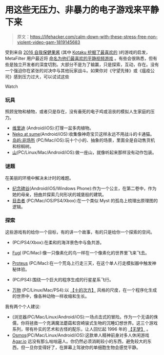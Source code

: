 # 用这些无压力、非暴力的电子游戏来平静下来

> 原文：<https://lifehacker.com/calm-down-with-these-stress-free-non-violent-video-gam-1819145683>

受到来自 [2016 自我保健果酱](https://itch.io/jam/self-care-jam#entries) (其中 [Kotaku 挖掘了最喜欢的](https://kotaku.com/a-self-care-game-for-the-trashfire-that-was-2016-1789693980) )的游戏的启发，MetaFilter 用户最近将 [命名为他们最喜欢的平静视频游戏](http://www.metafilter.com/169741/-games-that-encourage-players-to-take-a-moment-and-breathe) 。有些会很熟悉，但有些是独立开发者的深度切割。大部分不是为了输赢，只是探索，互动，存在。没有一个强迫你在紧张的对决中与其他玩家战斗。如果你对《守望先锋》或《瘟疫公司》感到压力过大，可以试试这些

Watch

### **玩具**

照顾宠物和植物，或者只是存在，没有垂死的电子鸡或沮丧的模拟人生家庭的压力。

*   [维里迪](http://www.icewatergames.com/viridi/) (Android/iOS):打理一盆多肉植物。
*   [Neko at sume](http://www.nekoatsume.com/en/)(Android/iOS):收集像神奇宝贝这样永远不用战斗的卡通猫。
*   [岛屿:非场所](http://carlburton.tumblr.com/islands) (PC/Mac/iOS):玩十个小的、抽象的场景，里面全是自动售货机和棕榈树。
*   [山](http://www.mountain-game.com/)(PC/Linux/Mac/Android/iOS):做一座山，就像听起来那样没有动作包装。

### **谜题**

在美丽的环境中解决未计时的难题。

*   [纪念碑谷](https://www.monumentvalleygame.com/)(Android/iOS/Windows Phone):作为一个公主，在第二卷中，作为她的母亲，扭曲并探索几何形状的城堡般的建筑。
*   [目击者](http://the-witness.net/) (PC/Mac/iOS/PS4/Xbox):在一个类似 Myst 的孤岛上梳理出原理图的逻辑。

### **探索**

这些游戏有的给你一个目标，有的讲一个故事，有的只是给你一个探索的空间。

*   (PC/PS4/Xbox):在柔和的海洋景色中与鱼共游。
*   [Fugl](http://fuglgame.com/) (PC/Mac):像一只像素化的鸟一样在一个像素化的世界里飞来飞去。

*   [Proteus](http://twistedtreegames.com/proteus/) (PC/Mac):在一个荒岛上行走三天，在这个单人行走模拟器中触发神秘体验。
*   (PC/PS4):围绕一个巨大的程序生成的行星星系飞行。
*   [万物](http://www.everything-game.com/) (PC/Linux/Mac/PS4):以 [【十的次方】](https://www.youtube.com/watch?v=0fKBhvDjuy0) 风格的尺度，在一个程序化生成的世界中，像各种动物一样收缩和生长。

我有两个个人建议:

*   (浏览器/PC/Mac/Linux/Android/iOS):一场点击式的冒险。作为一个无语的侏儒，你将拯救一个充满魔法蘑菇和宫崎骏式生物的沉睡幻想世界。这三个游戏系列，带有朴实的艺术和古怪的配乐，让人回忆起 1996 年的 [【无梦】](https://www.youtube.com/watch?v=SqzsjpQmSfw) 。
*   [Osmos](https://www.osmos-game.com/)(PC/Mac/Linux/Android/iOS):这款单人精神前身对多人休闲游戏 [Agar.io](http://Agar.io) 远没有那么咄咄逼人。你仍然必须消耗较小的东西，避免较大的东西，但一旦你变得好了，在屏幕上驾驶你的单细胞生物会感觉平静。